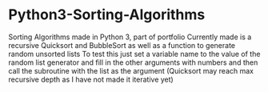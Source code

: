 # Python3-Sorting-Algorithms
Sorting Algorithms made in Python 3, part of portfolio
Currently made is a recursive Quicksort and BubbleSort as well as a function to generate random unsorted lists
To test this just set a variable name to the value of the random list generator and fill in the other arguments with numbers and then call the subroutine with the list as the argument (Quicksort may reach max recursive depth as I have not made it iterative yet)
